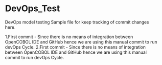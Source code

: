 # DevOps_Test
DevOps model testing
Sample file for keep tracking of commit changes here.

1.First commit - Since there is no means of integration between OpenCOBOL IDE and GitHub hence we are using this manual commit to run devOps Cycle.
2.First commit - Since there is no means of integration between OpenCOBOL IDE and GitHub hence we are using this manual commit to run devOps Cycle.
